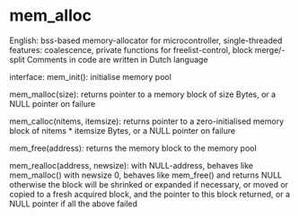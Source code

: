 # mem_alloc
English:  bss-based memory-allocator for microcontroller, single-threaded
features: coalescence, private functions for freelist-control, block merge/-split
Comments in code are written in Dutch language

interface:
  mem_init():
	initialise memory pool
	
  mem_malloc(size):
	returns pointer to a memory block of size Bytes,
	or a NULL pointer on failure
	
  mem_calloc(nitems, itemsize):
	returns pointer to a zero-initialised memory block of nitems * itemsize Bytes,
	or a NULL pointer on failure
	
  mem_free(address):
	returns the memory block to the memory pool
	
  mem_realloc(address, newsize):
	with NULL-address, behaves like mem_malloc()
	with newsize 0, behaves like mem_free() and returns NULL
	otherwise the block will be shrinked or expanded if necessary, or moved or
	copied to a fresh acquired block, and the pointer to this block returned,
	or a NULL pointer if all the above failed

